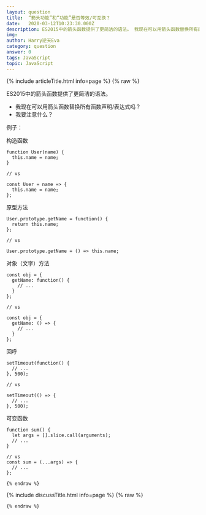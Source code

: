 ```yaml
---
layout: question
title:  “箭头功能”和“功能”是否等效/可互换？
date:   2020-03-12T10:23:30.000Z
description: ES2015中的箭头函数提供了更简洁的语法。 我现在可以用箭头函数替换所有函数声明/表达式吗？ 我要注意什么？例子：构造函数func...
img: 
author: Harry逆天Eva
category: question
answer: 0
tags: JavaScript
topic: JavaScript
---
```

<div class="article-root">
  <div class="article">
    {% include articleTitle.html info=page %}
    {% raw %}
    <div class="article-content"><p><font style="vertical-align: inherit;"><font style="vertical-align: inherit;">ES2015中的箭头函数提供了更简洁的语法。 </font></font></p>

<ul>
<li><font style="vertical-align: inherit;"><font style="vertical-align: inherit;">我现在可以用箭头函数替换所有函数声明/表达式吗？ </font></font></li>
<li><font style="vertical-align: inherit;"><font style="vertical-align: inherit;">我要注意什么？</font></font></li>
</ul>

<p><font style="vertical-align: inherit;"><font style="vertical-align: inherit;">例子：</font></font></p>

<p><font style="vertical-align: inherit;"><font style="vertical-align: inherit;">构造函数</font></font></p>

<pre><code>function User(name) {<font></font>
  this.name = name;<font></font>
}<font></font>
<font></font>
// vs<font></font>
<font></font>
const User = name =&gt; {<font></font>
  this.name = name;<font></font>
};<font></font>
</code></pre>

<p><font style="vertical-align: inherit;"><font style="vertical-align: inherit;">原型方法</font></font></p>

<pre><code>User.prototype.getName = function() {<font></font>
  return this.name;<font></font>
};<font></font>
<font></font>
// vs<font></font>
<font></font>
User.prototype.getName = () =&gt; this.name;<font></font>
</code></pre>

<p><font style="vertical-align: inherit;"><font style="vertical-align: inherit;">对象（文字）方法</font></font></p>

<pre><code>const obj = {<font></font>
  getName: function() {<font></font>
    // ...<font></font>
  }<font></font>
};<font></font>
<font></font>
// vs<font></font>
<font></font>
const obj = {<font></font>
  getName: () =&gt; {<font></font>
    // ...<font></font>
  }<font></font>
};<font></font>
</code></pre>

<p><font style="vertical-align: inherit;"><font style="vertical-align: inherit;">回呼</font></font></p>

<pre><code>setTimeout(function() {<font></font>
  // ...<font></font>
}, 500);<font></font>
<font></font>
// vs<font></font>
<font></font>
setTimeout(() =&gt; {<font></font>
  // ...<font></font>
}, 500);<font></font>
</code></pre>

<p><font style="vertical-align: inherit;"><font style="vertical-align: inherit;">可变函数</font></font></p>

<pre><code>function sum() {<font></font>
  let args = [].slice.call(arguments);<font></font>
  // ...<font></font>
}<font></font>
<font></font>
// vs<font></font>
const sum = (...args) =&gt; {<font></font>
  // ...<font></font>
};<font></font>
</code></pre></div>
    {% endraw %}
  </div>

  <div class="discuss-wrapper">
    {% include discussTitle.html info=page %}
    {% raw %}
    
    {% endraw %}
  </div>
<div>
